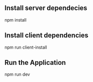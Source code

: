 ## Install server dependecies

npm install

## Install client dependencies

npm run client-install

## Run the Application

npm run dev
